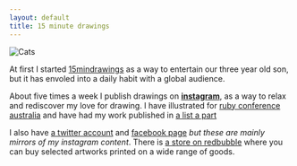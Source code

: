 ```yaml
---
layout: default
title: 15 minute drawings
---
```





<!-- <h1 class="title">15 minute drawings</h1>   -->


<div id="bio">
  <img src="15mindrawings/cats.jpg" alt="Cats">
  <p>
    At first I started <a href="http://instagram.com/15mindrawings">15mindrawings</a> as a way to entertain our three year old son, 
    but it has envoled into a daily habit with a global audience.
  </p>
</div>
  
About five times a week I publish drawings on **[instagram](http://instagram.com/15mindrawings)**, as a way to relax and 
rediscover my love for drawing. I have illustrated for [ruby conference australia](http://rubyconf.org.au) and have had my work published in [a list a part](http://alistapart.com)

I also have [a twitter account](http://twitter.com/15mindrawings) and [facebook page](https://www.facebook.com/15mindrawings) *but these are mainly mirrors of my instagram content*. There is [a store on redbubble](http://bit.ly/15mindrawings-store) where you can buy selected artworks printed on a wide range of goods.


                                                                                                                                                                                                                                                 
